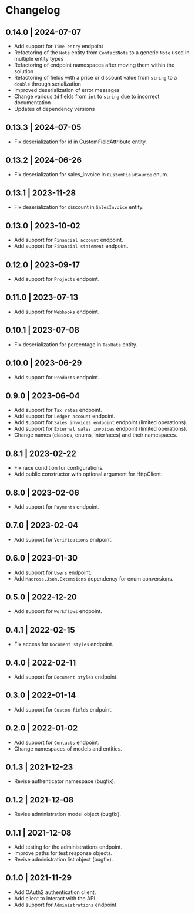 # Changelog

## 0.14.0 | 2024-07-07
* Add support for `Time entry` endpoint
* Refactoring of the `Note` entity from `ContactNote` to a generic `Note` used in multiple entity types
* Refactoring of endpoint namespaces after moving them within the solution
* Refactoring of fields with a price or discount value from `string` to a `double` through serialization
* Improved deserialization of error messages
* Change various `Id` fields from `int` to `string` due to incorrect documentation
* Updates of dependency versions

## 0.13.3 | 2024-07-05
* Fix deserialization for id in CustomFieldAttribute entity.

## 0.13.2 | 2024-06-26
* Fix deserialization for sales_invoice in `CustomFieldSource` enum.

## 0.13.1 | 2023-11-28
* Fix deserialization for discount in `SalesInvoice` entity.

## 0.13.0 | 2023-10-02
* Add support for `Financial account` endpoint.
* Add support for `Financial statement` endpoint.

## 0.12.0 | 2023-09-17
* Add support for `Projects` endpoint.

## 0.11.0 | 2023-07-13
* Add support for `Webhooks` endpoint.

## 0.10.1 | 2023-07-08
* Fix deserialization for percentage in `TaxRate` entity.

## 0.10.0 | 2023-06-29
* Add support for `Products` endpoint.

## 0.9.0 | 2023-06-04
* Add support for `Tax rates` endpoint.
* Add support for `Ledger account` endpoint.
* Add support for `Sales invoices endpoint` endpoint (limited operations).
* Add support for `External sales invoices` endpoint (limited operations).
* Change names (classes, enums, interfaces) and their namespaces.

## 0.8.1 | 2023-02-22
* Fix race condition for configurations.
* Add public constructor with optional argument for HttpClient.

## 0.8.0 | 2023-02-06
* Add support for `Payments` endpoint.

## 0.7.0 | 2023-02-04
* Add support for `Verifications` endpoint.

## 0.6.0 | 2023-01-30
* Add support for `Users` endpoint.
* Add `Macross.Json.Extensions` dependency for enum conversions.

## 0.5.0 | 2022-12-20
* Add support for `Workflows` endpoint.

## 0.4.1 | 2022-02-15
* Fix access for `Document styles` endpoint.

## 0.4.0 | 2022-02-11
* Add support for `Document styles` endpoint.

## 0.3.0 | 2022-01-14
* Add support for `Custom fields` endpoint.

## 0.2.0 | 2022-01-02
* Add support for `Contacts` endpoint.
* Change namespaces of models and entities.

## 0.1.3 | 2021-12-23
* Revise authenticator namespace (bugfix).

## 0.1.2 | 2021-12-08
* Revise administration model object (bugfix).

## 0.1.1 | 2021-12-08
* Add testing for the administrations endpoint.
* Improve paths for test response objects.
* Revise administration list object (bugfix).

## 0.1.0 | 2021-11-29
* Add OAuth2 authentication client.
* Add client to interact with the API.
* Add support for `Administrations` endpoint.
